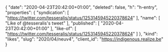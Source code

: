 {
  "date": "2020-04-23T20:42:00+01:00",
  "deleted": false,
  "h": "h-entry",
  "properties": {
    "syndication": [
      "https://twitter.com/tesseralis/status/1253145945220378624"
    ],
    "name": [
      "Like of @tesseralis's tweet"
    ],
    "published": [
      "2020-04-23T20:42:00+01:00"
    ],
    "like-of": [
      "https://twitter.com/tesseralis/status/1253145945220378624"
    ]
  },
  "kind": "likes",
  "slug": "2020/04/neuv4",
  "client_id": "https://indigenous.realize.be"
}
